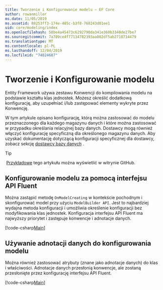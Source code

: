 ```yaml
---
title: Tworzenie i Konfigurowanie modelu — EF Core
author: rowanmiller
ms.date: 11/05/2019
ms.assetid: 88253ff3-174e-485c-b3f8-768243d01ee1
uid: core/modeling/index
ms.openlocfilehash: 58be4a45473c6292790da341e360b3340de27be7
ms.sourcegitcommit: 7a709ce4f77134782393aa802df5ab2718714479
ms.translationtype: MT
ms.contentlocale: pl-PL
ms.lasthandoff: 12/04/2019
ms.locfileid: "74824687"
---
```

# <a name="creating-and-configuring-a-model"></a>Tworzenie i Konfigurowanie modelu

Entity Framework używa zestawu Konwencji do kompilowania modelu na podstawie kształtu klas jednostek. Możesz określić dodatkową konfigurację, aby uzupełniać i/lub zastępować elementy wykryte przez Konwencję.

W tym artykule opisano konfigurację, którą można zastosować do modelu przeznaczonego dla każdego magazynu danych i które można zastosować w przypadku określania relacyjnej bazy danych. Dostawcy mogą również włączyć konfigurację specyficzną dla określonego magazynu danych. Aby uzyskać dokumentację dotyczącą konfiguracji specyficznej dla dostawcy, zobacz sekcję [dostawcy bazy danych](../providers/index.md) .

> [!TIP]  
>  [Przykładowe](https://github.com/aspnet/EntityFramework.Docs/tree/master/samples) tego artykułu można wyświetlić w witrynie GitHub.

## <a name="use-fluent-api-to-configure-a-model"></a>Konfigurowanie modelu za pomocą interfejsu API Fluent

Można zastąpić metodę `OnModelCreating` w kontekście pochodnym i skonfigurować model przy użyciu `ModelBuilder API`. Jest to najbardziej wydajna metoda konfiguracji i umożliwia określenie konfiguracji bez modyfikowania klas jednostek. Konfiguracja interfejsu API Fluent ma najwyższy priorytet i zastępuje konwencje i adnotacje danych.

[!code-csharp[Main](../../../samples/core/Modeling/FluentAPI/Required.cs?highlight=11-13)]

## <a name="use-data-annotations-to-configure-a-model"></a>Używanie adnotacji danych do konfigurowania modelu

Można również zastosować atrybuty (znane jako adnotacje danych) do klas i właściwości. Adnotacje danych przesłonią konwencje, ale zostaną przesłonięte przez konfigurację interfejsu API Fluent.

[!code-csharp[Main](../../../samples/core/Modeling/DataAnnotations/Required.cs?highlight=14)]
